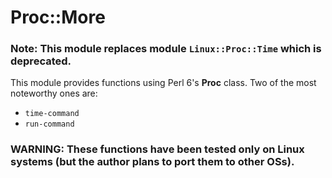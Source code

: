 # Proc::More

### Note: This module replaces module `Linux::Proc::Time` which is deprecated.

This module provides functions using Perl 6's **Proc** class.  Two of the most noteworthy ones are:

+ `time-command`
+ `run-command`

### WARNING:  These functions have been tested only on Linux systems (but the author plans to port them to other OSs).
    
    

